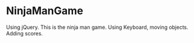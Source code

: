 # NinjaManGame
Using jQuery. This is the ninja man game. Using Keyboard, moving objects.
Adding scores.

